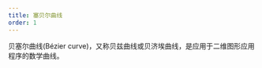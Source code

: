 ```yaml
---
title: 塞贝尔曲线
order: 1
---
```


贝塞尔曲线(Bézier curve)，又称贝兹曲线或贝济埃曲线，是应用于二维图形应用程序的数学曲线。


<code src="./canvas/bezier.tsx" />
